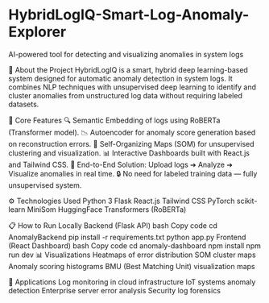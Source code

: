 # HybridLogIQ-Smart-Log-Anomaly-Explorer
AI-powered tool for detecting and visualizing anomalies in system logs

📌 About the Project
HybridLogIQ is a smart, hybrid deep learning-based system designed for automatic anomaly detection in system logs.
It combines NLP techniques with unsupervised deep learning to identify and cluster anomalies from unstructured log data without requiring labeled datasets.

🧠 Core Features
🔍 Semantic Embedding of logs using RoBERTa (Transformer model).
📉 Autoencoder for anomaly score generation based on reconstruction errors.
🧩 Self-Organizing Maps (SOM) for unsupervised clustering and visualization.
📊 Interactive Dashboards built with React.js and Tailwind CSS.
🚀 End-to-End Solution: Upload logs ➔ Analyze ➔ Visualize anomalies in real time.
🔒 No need for labeled training data — fully unsupervised system.

⚙️ Technologies Used
Python 3
Flask
React.js
Tailwind CSS
PyTorch
scikit-learn
MiniSom
HuggingFace Transformers (RoBERTa)

📋 How to Run Locally
Backend (Flask API)
bash
Copy code
cd AnomalyBackend
pip install -r requirements.txt
python app.py
Frontend (React Dashboard)
bash
Copy code
cd anomaly-dashboard
npm install
npm run dev
📊 Visualizations
Heatmaps of error distribution
SOM cluster maps
Anomaly scoring histograms
BMU (Best Matching Unit) visualization maps

🚀 Applications
Log monitoring in cloud infrastructure
IoT systems anomaly detection
Enterprise server error analysis
Security log forensics





